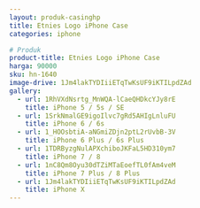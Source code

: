 ```yaml
---
layout: produk-casinghp
title: Etnies Logo iPhone Case
categories: iphone

# Produk
product-title: Etnies Logo iPhone Case
harga: 90000
sku: hn-1640
image-drive: 1Jm4lakTYDIiiETqTwKsUF9iKTILpdZAd
gallery:
  - url: 1RhVXdNsrtg_MnWQA-lCaeQHDkcYJy8rE
    title: iPhone 5 / 5s / SE
  - url: 1SrkNmalGE9igoIlvc7gRd5AHIgLnluFU
    title: iPhone 6 / 6s
  - url: 1_HOOsbtiA-aNGmiZDjn2ptL2rUvbB-3V
    title: iPhone 6 Plus / 6s Plus
  - url: 1TDRByzgNulAPXchiboJKFaL5HD310ym7
    title: iPhone 7 / 8
  - url: 1nC8Qm8Oyu30dTZiMTaEoefTL0fAm4veM
    title: iPhone 7 Plus / 8 Plus
  - url: 1Jm4lakTYDIiiETqTwKsUF9iKTILpdZAd
    title: iPhone X
---
```

